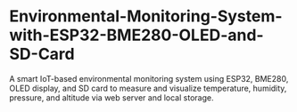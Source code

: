 # Environmental-Monitoring-System-with-ESP32-BME280-OLED-and-SD-Card
A smart IoT-based environmental monitoring system using ESP32, BME280, OLED display, and SD card to measure and visualize temperature, humidity, pressure, and altitude via web server and local storage.
